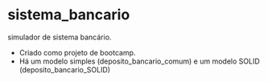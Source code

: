 # sistema_bancario
simulador de sistema bancário. 
- Criado como projeto de bootcamp.
-  Há um modelo simples (deposito_bancario_comum) e um modelo SOLID (deposito_bancario_SOLID)
